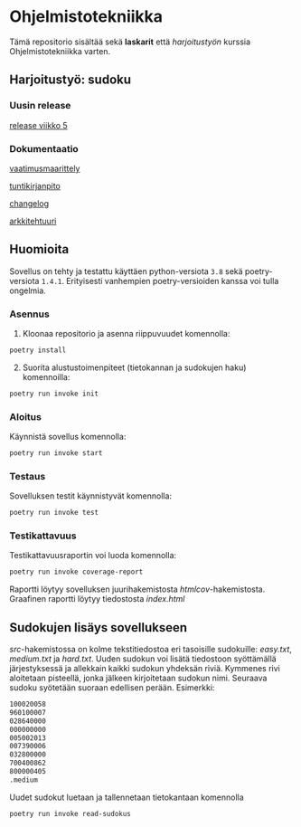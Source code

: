 # Ohjelmistotekniikka

Tämä repositorio sisältää sekä **laskarit** että *harjoitustyön* kurssia Ohjelmistotekniikka varten.

## Harjoitustyö: sudoku
### Uusin release
[release viikko 5](https://github.com/jnnhan/ot-sudoku/releases/tag/viikko5)

### Dokumentaatio
[vaatimusmaarittely](https://github.com/jnnhan/ot-sudoku/blob/main/dokumentaatio/vaatimusmaarittely.md)

[tuntikirjanpito](https://github.com/jnnhan/ot-sudoku/blob/main/dokumentaatio/tuntikirjanpito.md)

[changelog](https://github.com/jnnhan/ot-sudoku/blob/main/dokumentaatio/changelog.md)

[arkkitehtuuri](https://github.com/jnnhan/ot-sudoku/blob/main/dokumentaatio/arkkitehtuuri.md)


## Huomioita
Sovellus on tehty ja testattu käyttäen python-versiota `3.8` sekä poetry-versiota `1.4.1`. Erityisesti vanhempien poetry-versioiden kanssa voi tulla ongelmia.
 
### Asennus
1. Kloonaa repositorio ja asenna riippuvuudet komennolla:

```bash
poetry install
```

2. Suorita alustustoimenpiteet (tietokannan ja sudokujen haku) komennoilla:

```bash
poetry run invoke init
```

### Aloitus
Käynnistä sovellus komennolla:

```bash
poetry run invoke start
```

### Testaus

Sovelluksen testit käynnistyvät komennolla:

```bash
poetry run invoke test
```

### Testikattavuus

Testikattavuusraportin voi luoda komennolla:

```bash
poetry run invoke coverage-report
```

Raportti löytyy sovelluksen juurihakemistosta *htmlcov*-hakemistosta. Graafinen raportti löytyy tiedostosta *index.html*



## Sudokujen lisäys sovellukseen
_src_-hakemistossa on kolme tekstitiedostoa eri tasoisille sudokuille: _easy.txt_, _medium.txt_ ja _hard.txt_. Uuden sudokun voi lisätä tiedostoon syöttämällä järjestyksessä ja allekkain kaikki sudokun yhdeksän riviä. Kymmenes rivi aloitetaan pisteellä, jonka jälkeen kirjoitetaan sudokun nimi. Seuraava sudoku syötetään suoraan edellisen perään.
Esimerkki:

```bash
100020058
960100007
028640000
000000000
005002013
007390006
032800000
700400862
800000405
.medium
```

Uudet sudokut luetaan ja tallennetaan tietokantaan komennolla
```bash
poetry run invoke read-sudokus
